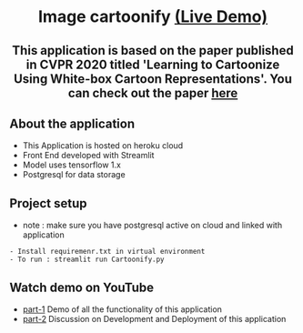 <h1 align="center">Image cartoonify <a  href="https://cartoonify-streamlit.herokuapp.com/">(Live Demo)</a></h1>
<h2 align="center">


This application is based on the paper published in **CVPR 2020** titled **'Learning to Cartoonize Using White-box Cartoon Representations'**.
You can check out the paper [here](https://github.com/SystemErrorWang/White-box-Cartoonization/blob/master/paper/06791.pdf)

## About the application

- This Application is hosted on heroku cloud
- Front End developed with Streamlit
- Model uses tensorflow 1.x
- Postgresql for data storage

## Project setup

- note : make sure you have postgresql active on cloud and linked with application

```
- Install requiremenr.txt in virtual environment
- To run : streamlit run Cartoonify.py
```

## Watch demo on YouTube

- [part-1](https://youtu.be/W5pPcL9vxqY) Demo of all the functionality of this application
- [part-2](https://youtu.be/JKR4kX4P8Cw) Discussion on Development and Deployment of this application
